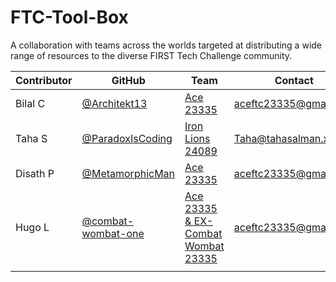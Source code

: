 # FTC-Tool-Box
A collaboration with teams across the worlds targeted at distributing a wide range of resources to the diverse FIRST Tech Challenge community.

| Contributor | GitHub | Team | Contact |
| ---- | ---- | ---- | ---- |
| Bilal C | [@Architekt13](https://github.com/Architekt13) | [Ace 23335](https://www.instagram.com/ace_ftc_23335/) | aceftc23335@gmail.com |
| Taha S | [@ParadoxIsCoding](https://github.com/paradoxiscoding) | [Iron Lions 24089](https://www.instagram.com/ironlionsftc/) | Taha@tahasalman.xyz |
| Disath P | [@MetamorphicMan](https://github.com/MetamorphicMan) | [Ace 23335](https://www.instagram.com/ace_ftc_23335/) | aceftc23335@gmail.com |
| Hugo L | [@combat-wombat-one](https://github.com/combat-wombat-one) | [Ace 23335 & EX-Combat Wombat 23335](https://www.instagram.com/ace_ftc_23335/) | aceftc23335@gmail.com |
|  |  |  |  |



